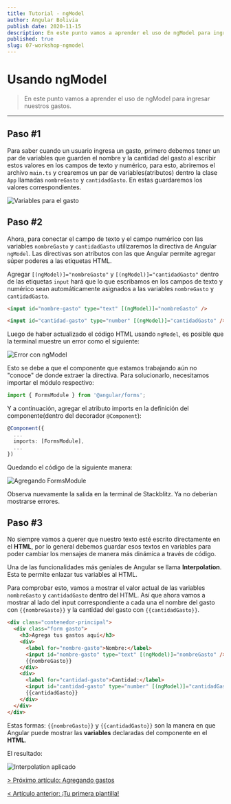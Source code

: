```yaml
---
title: Tutorial - ngModel
author: Angular Bolivia
publish date: 2020-11-15
description: En este punto vamos a aprender el uso de ngModel para ingresar nuestros gastos.
published: true
slug: 07-workshop-ngmodel
---
```


# Usando ngModel

> En este punto vamos a aprender el uso de ngModel para ingresar nuestros gastos.

---

## Paso #1

Para saber cuando un usuario ingresa un gasto, primero debemos tener un par de variables que guarden el nombre y la cantidad del gasto al escribir estos valores en los campos de texto y numérico, para esto, abriremos el archivo `main.ts` y crearemos un par de variables(atributos) dentro la clase `App` llamadas `nombreGasto` y `cantidadGasto`. En estas guardaremos los valores correspondientes.

<div class="flex justify-center items-center flex-col">
  <img src="/images/tutorial/component-1.png" alt="Variables para el gasto" >
</div>

## Paso #2

Ahora, para conectar el campo de texto y el campo numérico con las variables `nombreGasto` y `cantidadGasto` utilizaremos la directiva de Angular `ngModel`. Las directivas son atributos con las que Angular permite agregar súper poderes a las etiquetas HTML.

Agregar `[(ngModel)]="nombreGasto"` y `[(ngModel)]="cantidadGasto"` dentro de las etiquetas `input` hará que lo que escribamos en los campos de texto y numérico sean automáticamente asignados a las variables `nombreGasto` y `cantidadGasto`.

```html
<input id="nombre-gasto" type="text" [(ngModel)]="nombreGasto" />
```

```html
<input id="cantidad-gasto" type="number" [(ngModel)]="cantidadGasto" />
```

Luego de haber actualizado el código HTML usando `ngModel`, es posible que la terminal muestre un error como el siguiente:

<div class="flex justify-center items-center flex-col">
  <img src="/images/tutorial/component-1-error.png" alt="Error con ngModel" >
</div>

Esto se debe a que el componente que estamos trabajando aún no "conoce" de donde extraer la directiva.
Para solucionarlo, necesitamos importar el módulo respectivo:

```ts
import { FormsModule } from '@angular/forms';
```

Y a continuación, agregar el atributo imports en la definición del componente(dentro del decorador `@Component`):

```ts
@Component({
  ...
  imports: [FormsModule],
  ...
})
```

Quedando el código de la siguiente manera:

<div class="flex justify-center items-center flex-col">
  <img src="/images/tutorial/component-1-error-fix.png" alt="Agregando FormsModule" >
</div>

Observa nuevamente la salida en la terminal de Stackblitz. Ya no deberían mostrarse errores.

## Paso #3

No siempre vamos a querer que nuestro texto esté escrito directamente en el **HTML**, por lo general debemos guardar esos textos en variables para poder cambiar los mensajes de manera más dinámica a través de código.

Una de las funcionalidades más geniales de Angular se llama **Interpolation**. Esta te permite enlazar tus variables al HTML.

Para comprobar esto, vamos a mostrar el valor actual de las variables `nombreGasto` y `cantidadGasto` dentro del HTML. Así que ahora vamos a mostrar al lado del input correspondiente a cada una el nombre del gasto con `{{nombreGasto}}` y la cantidad del gasto con `{{cantidadGasto}}`.

```html
<div class="contenedor-principal">
  <div class="form gasto">
    <h3>Agrega tus gastos aquí</h3>
    <div>
      <label for="nombre-gasto">Nombre:</label>
      <input id="nombre-gasto" type="text" [(ngModel)]="nombreGasto" />
      {{nombreGasto}}
    </div>
    <div>
      <label for="cantidad-gasto">Cantidad:</label>
      <input id="cantidad-gasto" type="number" [(ngModel)]="cantidadGasto" />
      {{cantidadGasto}}
    </div>
  </div>
</div>
```

Estas formas: `{{nombreGasto}}` y `{{cantidadGasto}}` son la manera en que Angular puede mostrar las **variables** declaradas del componente en el **HTML**.

El resultado:

<div class="flex justify-center items-center flex-col">
  <img src="/images/tutorial/component-2.png" alt="Interpolation aplicado" >
</div>

[> Próximo artículo: Agregando gastos](/tutorial/08-workshop-add-expenses)

[< Artículo anterior: ¡Tu primera plantilla!](/tutorial/06-workshop-template)
